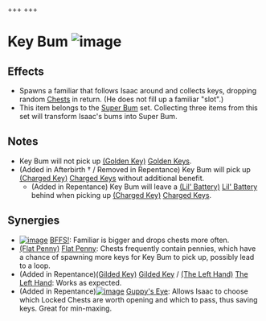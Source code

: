 +++
+++

 # Key Bum ![image](/image/Key_Bum.png) 


Effects
---------


* Spawns a familiar that follows Isaac around and collects keys, dropping random [Chests](/wiki/Chest "Chest") in return. (He does not fill up a familiar "slot".)
* This item belongs to the [Super Bum](/wiki/Super_Bum "Super Bum") set. Collecting three items from this set will transform Isaac's bums into Super Bum.


Notes
-------


* Key Bum will not pick up [(Golden Key)](/wiki/Golden_Key "Golden Key") [Golden Keys](/wiki/Golden_Key "Golden Key").
* (Added in Afterbirth † / Removed in Repentance) Key Bum will pick up [(Charged Key)](/wiki/Charged_Key "Charged Key") [Charged Keys](/wiki/Charged_Key "Charged Key") without additional benefit.
	+ (Added in Repentance) Key Bum will leave a [(Lil' Battery)](/wiki/Lil%27_Battery "Lil' Battery") [Lil' Battery](/wiki/Lil%27_Battery "Lil' Battery") behind when picking up [(Charged Key)](/wiki/Charged_Key "Charged Key") [Charged Keys](/wiki/Charged_Key "Charged Key").


Synergies
-----------


* [![image](/image/BFFS!.png)](/wiki/BFFS! "BFFS!") [BFFS!](/wiki/BFFS! "BFFS!"): Familiar is bigger and drops chests more often.
* [(Flat Penny)](/wiki/Flat_Penny "Flat Penny") [Flat Penny](/wiki/Flat_Penny "Flat Penny"): Chests frequently contain pennies, which have a chance of spawning more keys for Key Bum to pick up, possibly lead to a loop.
* (Added in Repentance)[(Gilded Key)](/wiki/Gilded_Key "Gilded Key") [Gilded Key](/wiki/Gilded_Key "Gilded Key") / [(The Left Hand)](/wiki/The_Left_Hand "The Left Hand") [The Left Hand](/wiki/The_Left_Hand "The Left Hand"): Works as expected.
* (Added in Repentance)[![image](/image/Guppy%27s_Eye.png)](/wiki/Guppy%27s_Eye "Guppy's Eye") [Guppy's Eye](/wiki/Guppy%27s_Eye "Guppy's Eye"): Allows Isaac to choose which Locked Chests are worth opening and which to pass, thus saving keys. Great for min-maxing.


